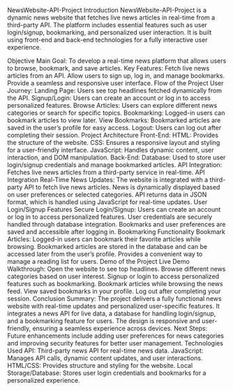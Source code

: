 NewsWebsite-API-Project
Introduction
NewsWebsite-API-Project is a dynamic news website that fetches live news articles in real-time from a third-party API. The platform includes essential features such as user login/signup, bookmarking, and personalized user interaction. It is built using front-end and back-end technologies for a fully interactive user experience.

Objective
Main Goal:
To develop a real-time news platform that allows users to browse, bookmark, and save articles.
Key Features:
Fetch live news articles from an API.
Allow users to sign up, log in, and manage bookmarks.
Provide a seamless and responsive user interface.
Flow of the Project
User Journey:
Landing Page: Users see top headlines fetched dynamically from the API.
Signup/Login: Users can create an account or log in to access personalized features.
Browse Articles: Users can explore different news categories or search for specific topics.
Bookmarking: Logged-in users can bookmark articles to view later.
View Bookmarks: Bookmarked articles are saved in the user’s profile for easy access.
Logout: Users can log out after completing their session.
Project Architecture
Front-End:
HTML: Provides the structure of the website.
CSS: Ensures a responsive layout and styling for a user-friendly interface.
JavaScript: Handles dynamic content, user interaction, and DOM manipulation.
Back-End:
Database: Used to store user login/signup credentials and manage bookmarked articles.
API Integration: Fetches live news articles from a third-party service in real-time.
API Integration
Real-Time News Updates:
The website is integrated with a third-party API to fetch live news articles.
News is dynamically displayed based on user preferences or selected categories.
API returns data in JSON format, which is handled using JavaScript for real-time updates.
User Login/Signup Features
Secure Login/Signup:
Users can create an account or log in to access personalized features.
User credentials are securely handled through database integration.
Bookmarks and user preferences are saved and accessible after logging in.
Bookmarking Functionality
Bookmark Articles:
Logged-in users can bookmark their favorite articles while browsing.
Bookmarked articles are stored in the database and can be accessed later from the user’s profile.
Provides a convenient way to manage a reading list for users.
Demo of the Project
Live Demo Walkthrough:
Open the website to see top headlines.
Browse different news categories based on user interest.
Signup or login to access personalized features such as bookmarking.
Bookmark articles while browsing the news feed.
View saved bookmarks in your profile.
Log out after completing your session.
Conclusion
Summary:
The project delivers a fully functional news website with real-time updates and personalized user-specific features.
It integrates a news API for live data, a database for handling login/signup, and a bookmarking feature for users.
The design is responsive and user-friendly, ensuring a seamless experience across devices.
Next Steps:
Future enhancements include adding user preferences for news categories and improving security features for better user management.
Technologies Used
API: Third-party news API for real-time news data.
JavaScript: Manages API calls, dynamic content updates, and user interactions.
HTML/CSS: Provides structure and styling for the website.
Local Storage/Database: Stores user login credentials and bookmarks for a personalized experience.
